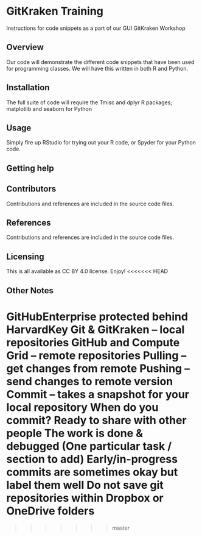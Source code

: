# GitKraken Training
Instructions for code snippets as a part of our GUI GitKraken Workshop

## Overview
Our code will demonstrate the different code snippets that have been used for programming
classes. We
will have this written in both R and Python. 

## Installation
The full suite of code will require the Tmisc and dplyr R packages; 
matplotlib and seaborn for Python

## Usage
Simply fire up RStudio for trying out your R code, or Spyder for your Python code.

## Getting help

## Contributors
Contributions and references are included in the source code files.

## References
Contributions and references are included in the source code files.

## Licensing
This is all available as CC BY 4.0 license. Enjoy!
<<<<<<< HEAD

## Other Notes
GitHubEnterprise protected behind HarvardKey
Git & GitKraken – local repositories
GitHub and Compute Grid – remote repositories
Pulling – get changes from remote
Pushing – send changes to remote version
Commit – takes a snapshot for your local repository
When do you commit?
Ready to share with other people
The work is done & debugged
(One particular task / section to add)
Early/in-progress commits are sometimes okay but label them well
Do not save git repositories within Dropbox or OneDrive folders
=======
>>>>>>> master
